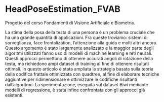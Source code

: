 # HeadPoseEstimation_FVAB
Progetto del corso Fondamenti di Visione Artificiale e Biometria.

La stima della posa della testa di una persona è un problema cruciale che ha una grande quantità di applicazioni. 
Fra queste troviamo: sistemi di sorveglianza, face frontalization, l’attenzione alla guida e molti altri ancora. 
Questo argomento è stato largamente analizzato e la maggior parte degli algoritmi utilizzati fanno uso di modelli di machine learning e reti neurali. 
Questi approcci permettono di ottenere accurati angoli di rotazione della testa, ma richiedono ampi dataset di training al fine di ottenere risultati ottimali. 
In questo articolo è stata ampliata la strategia basata sulla teoria della codifica frattale ottimizzata con quadtree, al fine di elaborare 
tecniche aggiuntive per ridimensionare e ottimizzare le codifiche risultanti dall’algoritmo. 
La sperimentazione, eseguita sul dataset Biwi mediante modelli di regressione, è stata infine confrontata con gli approcci già esistenti.
